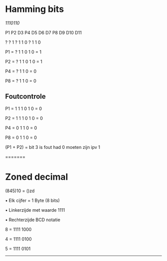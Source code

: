 # Hamming bits

_1110110_

P1   P2   D3  P4   D5   D6   D7   P8  D9  D10  D11

?    ?    1   ?    1     1    0    ?   1   1   0


P1 = ? 1 1 0 1 0 = 1

P2 = ? 1 1 0 1 0 = 1 

P4 = ? 1 1 0 = 0

P8 = ? 1 1 0 = 0


## Foutcontrole

P1 = 1 1 1 0 1 0 = 0

P2 = 1 1 1 0 1 0 = 0

P4 = 0 1 1 0 = 0

P8 = 0 1 1 0 = 0

(P1 + P2) = bit 3 is fout had 0 moeten zijn ipv 1 

=======

# Zoned decimal

(845)10 = ()zd

•
Elk cijfer = 1 Byte (8 bits)

•
Linkerzijde met waarde 1111

•
Rechterzijde BCD notatie

8 = 1111 1000

4 = 1111 0100

5 = 1111 0101



---